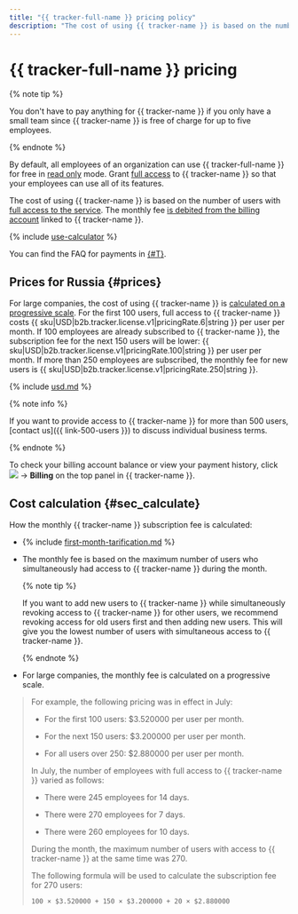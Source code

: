 ```yaml
---
title: "{{ tracker-full-name }} pricing policy"
description: "The cost of using {{ tracker-name }} is based on the number of users with full access to the service. You don't have to pay anything for {{ tracker-name }} if you only have a small team since {{ tracker-name }} is free of charge for up to five employees."
---
```


# {{ tracker-full-name }} pricing



{% note tip %}

You don't have to pay anything for {{ tracker-name }} if you only have a small team since {{ tracker-name }} is free of charge for up to five employees.

{% endnote %}

By default, all employees of an organization can use {{ tracker-full-name }} for free in [read only](access.md#readonly) mode. Grant [full access](access.md) to {{ tracker-name }} so that your employees can use all of its features.

The cost of using {{ tracker-name }} is based on the number of users with [full access to the service](access.md). The monthly fee [is debited from the billing account](pay-the-bill.md#charge) linked to {{ tracker-name }}.

{% include [use-calculator](../_includes/pricing/use-calculator.md) %}

You can find the FAQ for payments in [{#T}](payment.md).

## Prices for Russia {#prices}



For large companies, the cost of using {{ tracker-name }} is [calculated on a progressive scale](#sec_calculate). For the first 100 users, full access to {{ tracker-name }} costs {{ sku|USD|b2b.tracker.license.v1|pricingRate.6|string }} per user per month. If 100 employees are already subscribed to {{ tracker-name }}, the subscription fee for the next 150 users will be lower: {{ sku|USD|b2b.tracker.license.v1|pricingRate.100|string }} per user per month. If more than 250 employees are subscribed, the monthly fee for new users is {{ sku|USD|b2b.tracker.license.v1|pricingRate.250|string }}.

{% include [usd.md](../_pricing/tracker/usd.md) %}


{% note info %}

If you want to provide access to {{ tracker-name }} for more than 500 users, [contact us]({{ link-500-users }}) to discuss individual business terms.

{% endnote %}

To check your billing account balance or view your payment history, click ![](../_assets/tracker/tracker-burger.png) → **Billing** on the top panel in {{ tracker-name }}.

## Cost calculation {#sec_calculate}

How the monthly {{ tracker-name }} subscription fee is calculated:

* {% include [first-month-tarification.md](../_includes/tracker/first-month-tarification.md) %}

* The monthly fee is based on the maximum number of users who simultaneously had access to {{ tracker-name }} during the month.

   {% note tip %}

   If you want to add new users to {{ tracker-name }} while simultaneously revoking access to {{ tracker-name }} for other users, we recommend revoking access for old users first and then adding new users. This will give you the lowest number of users with simultaneous access to {{ tracker-name }}.

   {% endnote %}

* For large companies, the monthly fee is calculated on a progressive scale.



> For example, the following pricing was in effect in July:
>
> * For the first 100 users: $3.520000 per user per month.
>
> * For the next 150 users: $3.200000 per user per month.
>
> * For all users over 250: $2.880000 per user per month.
>
> In July, the number of employees with full access to {{ tracker-name }} varied as follows:
>
> * There were 245 employees for 14 days.
>
> * There were 270 employees for 7 days.
>
> * There were 260 employees for 10 days.
>
> During the month, the maximum number of users with access to {{ tracker-name }} at the same time was 270.
>
> The following formula will be used to calculate the subscription fee for 270 users:
>
> ```
> 100 × $3.520000 + 150 × $3.200000 + 20 × $2.880000
> ```
> 
